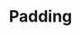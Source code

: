 ---
title: "Padding"

categories: ['']

tags: ['Padding']

arabic: ['الحشو']

publishers: ['معجم مصطلحات التعلم الآلي والتعلم العميق وعلم البيانات']

types: "word"

slug: ""
---